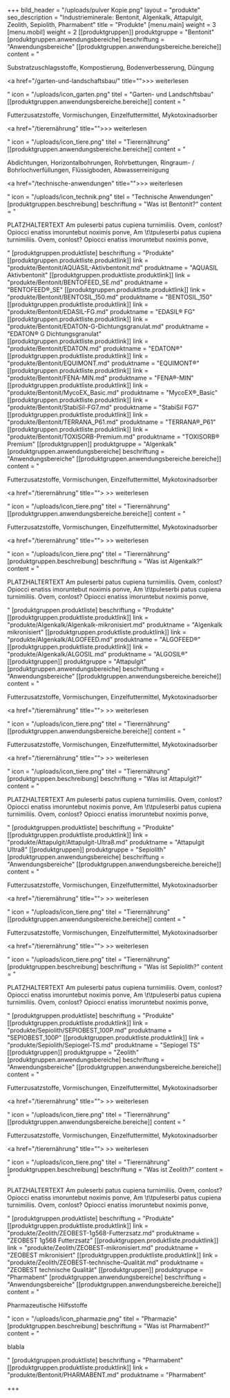 +++
bild_header = "/uploads/pulver Kopie.png"
layout = "produkte"
seo_description = "Industrieminerale: Bentonit, Algenkalk, Attapulgit, Zeolith, Sepiolith, Pharmabent"
title = "Produkte"
[menu.main]
weight = 3
[menu.mobil]
weight = 2
[[produktgruppen]]
produktgruppe = "Bentonit"
[produktgruppen.anwendungsbereiche]
beschriftung = "Anwendungsbereiche"
[[produktgruppen.anwendungsbereiche.bereiche]]
content = "<p>Substratzuschlagsstoffe, Kompostierung, Bodenverbesserung, Düngung</p><p><a href=\"/garten-und-landschaftsbau/\" title=\"\">&gt;&gt; weiterlesen</a></p>"
icon = "/uploads/icon_garten.png"
titel = "Garten- und Landschftsbau"
[[produktgruppen.anwendungsbereiche.bereiche]]
content = "<p>Futterzusatzstoffe, Vormischungen, Einzelfuttermittel, Mykotoxinadsorber</p><p><a href=\"/tierernährung\" title=\"\">&gt;&gt; weiterlesen</a></p>"
icon = "/uploads/icon_tiere.png"
titel = "Tierernährung"
[[produktgruppen.anwendungsbereiche.bereiche]]
content = "<p>Abdichtungen, Horizontalbohrungen, Rohrbettungen, Ringraum- / Bohrlochverfüllungen, Flüssigboden, Abwasserreinigung</p><p><a href=\"/technische-anwendungen\" title=\"\">&gt;&gt; weiterlesen</a></p>"
icon = "/uploads/icon_technik.png"
titel = "Technische Anwendungen"
[produktgruppen.beschreibung]
beschriftung = "Was ist Bentonit?"
content = "<p>PLATZHALTERTEXT Am puleserbi patus cupiena turnimiliis. Ovem, conlost? Opiocci enatiss imoruntebut noximis ponve, Am \t\tpuleserbi patus cupiena turnimiliis. Ovem, conlost? Opiocci enatiss imoruntebut noximis ponve,</p>"
[produktgruppen.produktliste]
beschriftung = "Produkte"
[[produktgruppen.produktliste.produktlink]]
link = "produkte/Bentonit/AQUASIL-Aktivbentonit.md"
produktname = "AQUASIL Aktivbentonit"
[[produktgruppen.produktliste.produktlink]]
link = "produkte/Bentonit/BENTOFEED_SE.md"
produktname = "BENTOFEED®_SE"
[[produktgruppen.produktliste.produktlink]]
link = "produkte/Bentonit/BENTOSIL_150.md"
produktname = "BENTOSIL_150"
[[produktgruppen.produktliste.produktlink]]
link = "produkte/Bentonit/EDASIL-FG.md"
produktname = "EDASIL® FG"
[[produktgruppen.produktliste.produktlink]]
link = "produkte/Bentonit/EDATON-G-Dichtungsgranulat.md"
produktname = "EDATON® G Dichtungsgranulat"
[[produktgruppen.produktliste.produktlink]]
link = "produkte/Bentonit/EDATON.md"
produktname = "EDATON®"
[[produktgruppen.produktliste.produktlink]]
link = "produkte/Bentonit/EQUIMONT.md"
produktname = "EQUIMONT®"
[[produktgruppen.produktliste.produktlink]]
link = "produkte/Bentonit/FENA-MIN.md"
produktname = "FENA®-MIN"
[[produktgruppen.produktliste.produktlink]]
link = "produkte/Bentonit/MycoEX_Basic.md"
produktname = "MycoEX®_Basic"
[[produktgruppen.produktliste.produktlink]]
link = "produkte/Bentonit/StabiSil-FG7.md"
produktname = "StabiSil FG7"
[[produktgruppen.produktliste.produktlink]]
link = "produkte/Bentonit/TERRANA_P61.md"
produktname = "TERRANA®_P61"
[[produktgruppen.produktliste.produktlink]]
link = "produkte/Bentonit/TOXISORB-Premium.md"
produktname = "TOXISORB® Premium"
[[produktgruppen]]
produktgruppe = "Algenkalk"
[produktgruppen.anwendungsbereiche]
beschriftung = "Anwendungsbereiche"
[[produktgruppen.anwendungsbereiche.bereiche]]
content = "<p>Futterzusatzstoffe, Vormischungen, Einzelfuttermittel, Mykotoxinadsorber</p><p><a href=\"/tierernährung\" title=\"\"> &gt;&gt; weiterlesen</a></p>"
icon = "/uploads/icon_tiere.png"
titel = "Tierernährung"
[[produktgruppen.anwendungsbereiche.bereiche]]
content = "<p>Futterzusatzstoffe, Vormischungen, Einzelfuttermittel, Mykotoxinadsorber</p><p><a href=\"/tierernährung\" title=\"\"> &gt;&gt; weiterlesen</a></p>"
icon = "/uploads/icon_tiere.png"
titel = "Tierernährung"
[produktgruppen.beschreibung]
beschriftung = "Was ist Algenkalk?"
content = "<p>PLATZHALTERTEXT Am puleserbi patus cupiena turnimiliis. Ovem, conlost? Opiocci enatiss imoruntebut noximis ponve, Am \t\tpuleserbi patus cupiena turnimiliis. Ovem, conlost? Opiocci enatiss imoruntebut noximis ponve,</p>"
[produktgruppen.produktliste]
beschriftung = "Produkte"
[[produktgruppen.produktliste.produktlink]]
link = "produkte/Algenkalk/Algenkalk-mikronisiert.md"
produktname = "Algenkalk mikronisiert"
[[produktgruppen.produktliste.produktlink]]
link = "produkte/Algenkalk/ALGOFEED.md"
produktname = "ALGOFEED®"
[[produktgruppen.produktliste.produktlink]]
link = "produkte/Algenkalk/ALGOSIL.md"
produktname = "ALGOSIL®"
[[produktgruppen]]
produktgruppe = "Attapulgit"
[produktgruppen.anwendungsbereiche]
beschriftung = "Anwendungsbereiche"
[[produktgruppen.anwendungsbereiche.bereiche]]
content = "<p>Futterzusatzstoffe, Vormischungen, Einzelfuttermittel, Mykotoxinadsorber</p><p><a href=\"/tierernährung\" title=\"\"> &gt;&gt; weiterlesen</a></p>"
icon = "/uploads/icon_tiere.png"
titel = "Tierernährung"
[[produktgruppen.anwendungsbereiche.bereiche]]
content = "<p>Futterzusatzstoffe, Vormischungen, Einzelfuttermittel, Mykotoxinadsorber</p><p><a href=\"/tierernährung\" title=\"\"> &gt;&gt; weiterlesen</a></p>"
icon = "/uploads/icon_tiere.png"
titel = "Tierernährung"
[produktgruppen.beschreibung]
beschriftung = "Was ist Attapulgit?"
content = "<p>PLATZHALTERTEXT Am puleserbi patus cupiena turnimiliis. Ovem, conlost? Opiocci enatiss imoruntebut noximis ponve, Am \t\tpuleserbi patus cupiena turnimiliis. Ovem, conlost? Opiocci enatiss imoruntebut noximis ponve,</p>"
[produktgruppen.produktliste]
beschriftung = "Produkte"
[[produktgruppen.produktliste.produktlink]]
link = "produkte/Attapulgit/Attapulgit-Ultra8.md"
produktname = "Attapulgit Ultra8"
[[produktgruppen]]
produktgruppe = "Sepiolith"
[produktgruppen.anwendungsbereiche]
beschriftung = "Anwendungsbereiche"
[[produktgruppen.anwendungsbereiche.bereiche]]
content = "<p>Futterzusatzstoffe, Vormischungen, Einzelfuttermittel, Mykotoxinadsorber</p><p><a href=\"/tierernährung\" title=\"\"> &gt;&gt; weiterlesen</a></p>"
icon = "/uploads/icon_tiere.png"
titel = "Tierernährung"
[[produktgruppen.anwendungsbereiche.bereiche]]
content = "<p>Futterzusatzstoffe, Vormischungen, Einzelfuttermittel, Mykotoxinadsorber</p><p><a href=\"/tierernährung\" title=\"\"> &gt;&gt; weiterlesen</a></p>"
icon = "/uploads/icon_tiere.png"
titel = "Tierernährung"
[produktgruppen.beschreibung]
beschriftung = "Was ist Sepiolith?"
content = "<p>PLATZHALTERTEXT Am puleserbi patus cupiena turnimiliis. Ovem, conlost? Opiocci enatiss imoruntebut noximis ponve, Am \t\tpuleserbi patus cupiena turnimiliis. Ovem, conlost? Opiocci enatiss imoruntebut noximis ponve,</p>"
[produktgruppen.produktliste]
beschriftung = "Produkte"
[[produktgruppen.produktliste.produktlink]]
link = "produkte/Sepiolith/SEPIOBEST_100P.md"
produktname = "SEPIOBEST_100P"
[[produktgruppen.produktliste.produktlink]]
link = "produkte/Sepiolith/Sepiogel-TS.md"
produktname = "Sepiogel TS"
[[produktgruppen]]
produktgruppe = "Zeolith"
[produktgruppen.anwendungsbereiche]
beschriftung = "Anwendungsbereiche"
[[produktgruppen.anwendungsbereiche.bereiche]]
content = "<p>Futterzusatzstoffe, Vormischungen, Einzelfuttermittel, Mykotoxinadsorber</p><p><a href=\"/tierernährung\" title=\"\"> &gt;&gt; weiterlesen</a></p>"
icon = "/uploads/icon_tiere.png"
titel = "Tierernährung"
[[produktgruppen.anwendungsbereiche.bereiche]]
content = "<p>Futterzusatzstoffe, Vormischungen, Einzelfuttermittel, Mykotoxinadsorber</p><p><a href=\"/tierernährung\" title=\"\"> &gt;&gt; weiterlesen</a></p>"
icon = "/uploads/icon_tiere.png"
titel = "Tierernährung"
[produktgruppen.beschreibung]
beschriftung = "Was ist Zeolith?"
content = "<p>PLATZHALTERTEXT Am puleserbi patus cupiena turnimiliis. Ovem, conlost? Opiocci enatiss imoruntebut noximis ponve, Am \t\tpuleserbi patus cupiena turnimiliis. Ovem, conlost? Opiocci enatiss imoruntebut noximis ponve,</p>"
[produktgruppen.produktliste]
beschriftung = "Produkte"
[[produktgruppen.produktliste.produktlink]]
link = "produkte/Zeolith/ZEOBEST-1g568-Futterzsatz.md"
produktname = "ZEOBEST 1g568 Futterzsatz"
[[produktgruppen.produktliste.produktlink]]
link = "produkte/Zeolith/ZEOBEST-mikronisiert.md"
produktname = "ZEOBEST mikronisiert"
[[produktgruppen.produktliste.produktlink]]
link = "produkte/Zeolith/ZEOBEST-technische-Qualität.md"
produktname = "ZEOBEST technische Qualität"
[[produktgruppen]]
produktgruppe = "Pharmabent"
[produktgruppen.anwendungsbereiche]
beschriftung = "Anwendungsbereiche"
[[produktgruppen.anwendungsbereiche.bereiche]]
content = "<p>Pharmazeutische Hilfsstoffe</p>"
icon = "/uploads/icon_pharmazie.png"
titel = "Pharmazie"
[produktgruppen.beschreibung]
beschriftung = "Was ist Pharmabent?"
content = "<p>blabla</p>"
[produktgruppen.produktliste]
beschriftung = "Pharmabent"
[[produktgruppen.produktliste.produktlink]]
link = "produkte/Bentonit/PHARMABENT.md"
produktname = "Pharmabent"

+++
